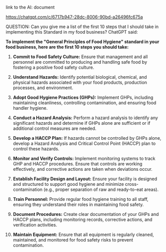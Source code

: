 link to the AI: document

https://chatgpt.com/c/6717b947-28dc-8006-90bd-a26496fc675a


QUESTION: Can you give me a list of the first 10 steps that I should take in implementing this Standard in my food business?
ChatGPT said:

**To implement the "General Principles of Food Hygiene" standard in your food business, here are the first 10 steps you should take:**

1. **Commit to Food Safety Culture:** Ensure that management and all personnel are committed to producing and handling safe food by fostering a positive food safety culture.

2. **Understand Hazards:** Identify potential biological, chemical, and physical hazards associated with your food products, production processes, and environment.

3. **Adopt Good Hygiene Practices (GHPs):** Implement GHPs, including maintaining cleanliness, controlling contamination, and ensuring food handler hygiene.

4. **Conduct a Hazard Analysis:** Perform a hazard analysis to identify any significant hazards and determine if GHPs alone are sufficient or if additional control measures are needed.

5. **Develop a HACCP Plan:** If hazards cannot be controlled by GHPs alone, develop a Hazard Analysis and Critical Control Point (HACCP) plan to control these hazards.

6. **Monitor and Verify Controls:** Implement monitoring systems to track GHP and HACCP procedures. Ensure that controls are working effectively, and corrective actions are taken when deviations occur.

7. **Establish Facility Design and Layout:** Ensure your facility is designed and structured to support good hygiene and minimize cross-contamination (e.g., proper separation of raw and ready-to-eat areas).

8. **Train Personnel:** Provide regular food hygiene training to all staff, ensuring they understand their roles in maintaining food safety.

9. **Document Procedures:** Create clear documentation of your GHPs and HACCP plans, including monitoring records, corrective actions, and verification activities.

10. **Maintain Equipment:** Ensure that all equipment is regularly cleaned, maintained, and monitored for food safety risks to prevent contamination.


